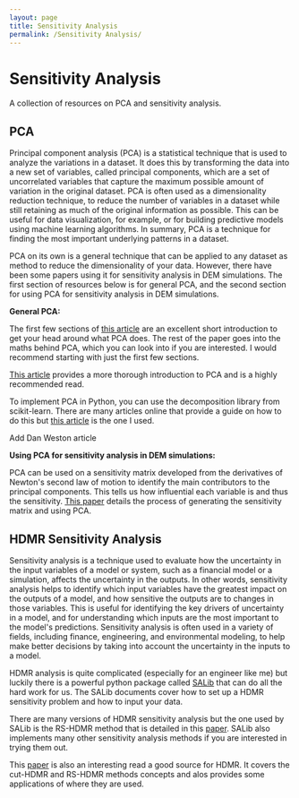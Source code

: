 ```yaml
---
layout: page
title: Sensitivity Analysis
permalink: /Sensitivity Analysis/
---
```


# Sensitivity Analysis
A collection of resources on PCA and sensitivity analysis.

## PCA
Principal component analysis (PCA) is a statistical technique that is used to analyze the variations in a dataset. 
It does this by transforming the data into a new set of variables, called principal components, which are a set of 
uncorrelated variables that capture the maximum possible amount of variation in the original dataset. PCA is often 
used as a dimensionality reduction technique, to reduce the number of variables in a dataset while still retaining 
as much of the original information as possible. This can be useful for data visualization, for example, or for 
building predictive models using machine learning algorithms. In summary, PCA is a technique for finding the most 
important underlying patterns in a dataset.

PCA on its own is a general technique that can be applied to any dataset as method to reduce the dimensionality of your data. However, there have been some papers using it
for sensitivity analysis in DEM simulations. The first section of resources below is for general PCA, and the second section
for using PCA for sensitivity analysis in DEM simulations.

**General PCA:**

The first few sections of [this article](https://www.cs.princeton.edu/picasso/mats/PCA-Tutorial-Intuition_jp.pdf) are 
an excellent short introduction to get your head around what PCA does. The rest of the paper goes into the maths behind
PCA, which you can look into if you are interested. I would recommend starting with just the first few sections.

[This article](https://towardsdatascience.com/a-one-stop-shop-for-principal-component-analysis-5582fb7e0a9c) provides a 
more thorough introduction to PCA and is a highly recommended read.

To implement PCA in Python, you can use the decomposition library from scikit-learn. There are many articles online that
provide a guide on how to do this but [this article](https://www.jcchouinard.com/pca-with-python/) is the one I used.

Add Dan Weston article

**Using PCA for sensitivity analysis in DEM simulations:**

PCA can be used on a sensitivity matrix developed from the derivatives of Newton's second law of motion to identify the 
main contributors to the principal components. This tells us how influential each variable is and thus the sensitivity.
[This paper](https://link.springer.com/article/10.1007/s40571-015-0056-5) details the process of generating the 
sensitivity matrix and using PCA.

## HDMR Sensitivity Analysis

Sensitivity analysis is a technique used to evaluate how the uncertainty in the input variables of a model or system, 
such as a financial model or a simulation, affects the uncertainty in the outputs. In other words, sensitivity analysis 
helps to identify which input variables have the greatest impact on the outputs of a model, and how sensitive the 
outputs are to changes in those variables. This is useful for identifying the key drivers of uncertainty in a model, 
and for understanding which inputs are the most important to the model's predictions. Sensitivity analysis is often 
used in a variety of fields, including finance, engineering, and environmental modeling, to help make better decisions 
by taking into account the uncertainty in the inputs to a model.

HDMR analysis is quite complicated (especially for an engineer like me) but luckily there is a powerful python package 
called [SALib](https://salib.readthedocs.io/en/latest/) that can do all the hard work for us. The SALib documents cover
how to set up a HDMR sensitivity problem and how to input your data.

There are many versions of HDMR sensitivity analysis but the one used by SALib is the RS-HDMR method that is detailed in
this [paper](https://pubs.acs.org/doi/pdf/10.1021/jp9096919). SALib also implements many other sensitivity analysis
methods if you are interested in trying them out.

This [paper](https://citeseerx.ist.psu.edu/viewdoc/download?doi=10.1.1.140.7406&rep=rep1&type=pdf) is also an interesting read a good source for HDMR. It covers the cut-HDMR and RS-HDMR methods concepts and 
alos provides some applications of where they are used.